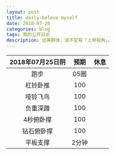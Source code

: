 ```yaml
---
layout: post
title: daily-beleve myself
date: 2018-07-26
categories: blog
tags: 我的公开日志
description: 远离群体，说不定有「上帝视角」。
---
```

|2018年07月25日阴|预期|休息|  
|:----:|:----:|:----:|  
|跑步|05圈||
|杠铃卧推|100||
|哑铃飞鸟|100||
|负重深蹲|100||
|4秒俯卧撑|100||
|钻石俯卧撑|100||
|平板支撑|2分钟||
